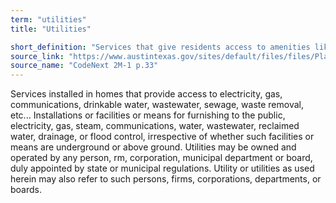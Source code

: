 ```yaml
---
term: "utilities"
title: "Utilities"

short_definition: "Services that give residents access to amenities like electricity, gas, phone and internet use, water, sewage, and garbage pick up."
source_link: "https://www.austintexas.gov/sites/default/files/files/Planning/CodeNEXT/ALDC_PRD_23_LandDevelopmentCode_Combined_2017_0130_web.pdf"
source_name: "CodeNext 2M-1 p.33"
---
```

Services installed in homes that provide access to electricity, gas, communications, drinkable water, wastewater, sewage, waste removal, etc...
Installations or facilities or means for furnishing to the public, electricity, gas, steam, communications, water, wastewater, reclaimed water, drainage, or flood control, irrespective of whether such facilities or means are underground or above ground. Utilities may be owned and operated by any person,  rm, corporation, municipal department or board, duly appointed by state or municipal regulations. Utility or utilities as used herein may also refer to such persons, firms, corporations, departments, or boards.

